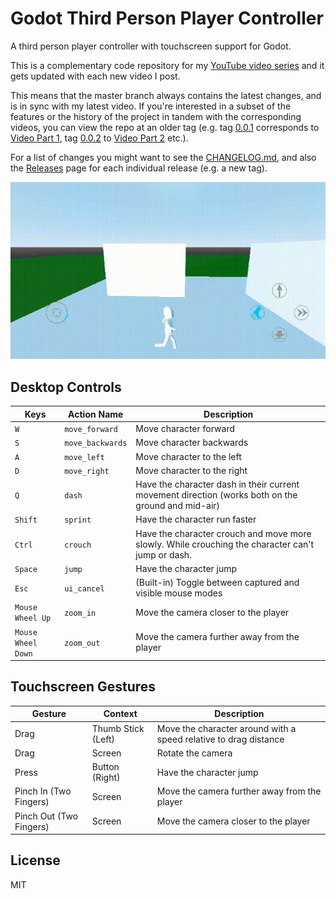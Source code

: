 # Godot Third Person Player Controller
A third person player controller with touchscreen support for Godot.

This is a complementary code repository for my [YouTube video series](https://www.youtube.com/playlist?list=PLlT0CCZ8Yw0mcxG_D_sSA-Imnc5tiR4tx) and it gets updated with each new video I post.

This means that the master branch always contains the latest changes, and is in sync with my latest video. If you're interested in a subset of the features or the history of the project in tandem with the corresponding videos, you can view the repo at an older tag (e.g. tag [0.0.1](https://github.com/selgesel/godot-third-person-controller/tree/0.0.1) corresponds to [Video Part 1](https://www.youtube.com/watch?v=PQF2Zd5kKFQ), tag [0.0.2](https://github.com/selgesel/godot-third-person-controller/tree/0.0.2) to [Video Part 2](https://www.youtube.com/watch?v=Q41vo6luWsk) etc.).

For a list of changes you might want to see the [CHANGELOG.md](./CHANGELOG.md), and also the [Releases](https://github.com/selgesel/godot-third-person-controller/releases) page for each individual release (e.g. a new tag).

![Preview](./preview2.gif)

## Desktop Controls
| Keys | Action Name | Description |
|------|-------------|-------------|
| `W` | `move_forward` | Move character forward |
| `S` | `move_backwards` | Move character backwards |
| `A` | `move_left` | Move character to the left |
| `D` | `move_right` | Move character to the right |
| `Q` | `dash` | Have the character dash in their current movement direction (works both on the ground and mid-air) |
| `Shift` | `sprint` | Have the character run faster |
| `Ctrl` | `crouch` | Have the character crouch and move more slowly. While crouching the character can't jump or dash. |
| `Space` | `jump` | Have the character jump |
| `Esc` | `ui_cancel` | (Built-in) Toggle between captured and visible mouse modes |
| `Mouse Wheel Up` | `zoom_in` | Move the camera closer to the player |
| `Mouse Wheel Down` | `zoom_out` | Move the camera further away from the player |

## Touchscreen Gestures
| Gesture | Context | Description |
|---------|---------|-------------|
| Drag | Thumb Stick (Left) | Move the character around with a speed relative to drag distance |
| Drag | Screen | Rotate the camera |
| Press | Button (Right) | Have the character jump |
| Pinch In (Two Fingers) | Screen | Move the camera further away from the player |
| Pinch Out (Two Fingers) | Screen | Move the camera closer to the player |

## License
MIT

